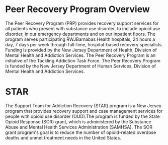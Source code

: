 # Peer Recovery Program Overview
The Peer Recovery Program (PRP) provides recovery support services for all patients who present with substance use disorder, to include opioid use disorder, in our emergency departments and on our inpatient floors. The program serves participating RWJBarnabas Health hospitals, 24 hours a day, 7 days per week through full-time, hospital-based recovery specialists. Funding is provided by the New Jersey Department of Health, Division of Mental Health and Addiction Services. The Peer Recovery Program is an initiative of the Tackling Addiction Task Force. The Peer Recovery Program is funded by the New Jersey Department of Human Services, Division of Mental Health and Addiction Services.



# STAR
The Support Team for Addiction Recovery (STAR) program is a New Jersey program that provides recovery support and case management services for people with opioid use disorder (OUD).The program is funded by the State Opioid Response (SOR) grant, which is administered by the Substance Abuse and Mental Health Services Administration (SAMHSA). The SOR grant program's goal is to reduce the number of opioid-related overdose deaths and unmet treatment needs in the United States.
